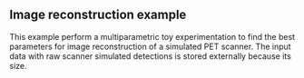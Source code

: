 ## Image reconstruction example

This example perform a multiparametric toy experimentation to find the best parameters for image reconstruction of a simulated PET scanner. The input data with raw scanner simulated detections is stored externally because its size.
